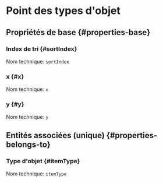 # Point des types d'objet
<!--- THIS FILE IS GENERATED PLEASE DO NOT EDIT IT DIRECTLY --->



## Propriétés de base {#properties-base} ##

### Index de tri {#sortIndex}



Nom technique: ```sortIndex```

### x {#x}



Nom technique: ```x```

### y {#y}



Nom technique: ```y```


## Entités associées (unique) {#properties-belongs-to} ##

### Type d'objet {#itemType}



Nom technique: ```itemType```






